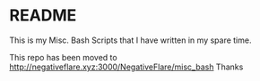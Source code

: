 # README
This is my Misc. Bash Scripts that I have written in my spare time.

This repo has been moved to http://negativeflare.xyz:3000/NegativeFlare/misc_bash
Thanks
